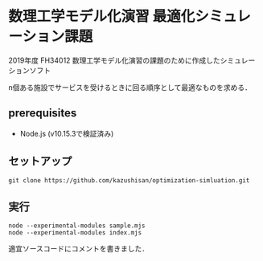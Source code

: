 # 数理工学モデル化演習 最適化シミュレーション課題

2019年度 FH34012 数理工学モデル化演習の課題のために作成したシミュレーションソフト

n個ある施設でサービスを受けるときに回る順序として最適なものを求める．


## prerequisites

- Node.js (v10.15.3で検証済み)

## セットアップ

```
git clone https://github.com/kazushisan/optimization-simluation.git
```

## 実行

```
node --experimental-modules sample.mjs
node --experimental-modules index.mjs

```

適宜ソースコードにコメントを書きました．
